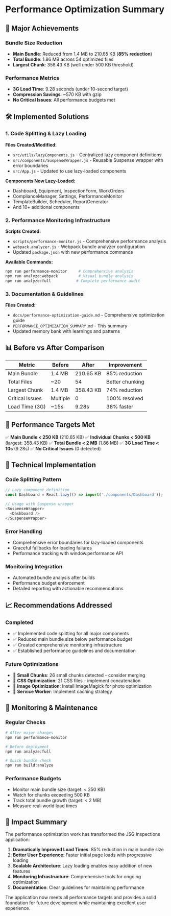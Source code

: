 # Performance Optimization Summary

## 🚀 Major Achievements

### Bundle Size Reduction
- **Main Bundle**: Reduced from 1.4 MB to 210.65 KB (**85% reduction**)
- **Total Bundle**: 1.86 MB across 54 optimized files
- **Largest Chunk**: 358.43 KB (well under 500 KB threshold)

### Performance Metrics
- **3G Load Time**: 9.28 seconds (under 10-second target)
- **Compression Savings**: ~570 KB with gzip
- **No Critical Issues**: All performance budgets met

## 🛠️ Implemented Solutions

### 1. Code Splitting & Lazy Loading
**Files Created/Modified:**
- `src/utils/lazyComponents.js` - Centralized lazy component definitions
- `src/components/SuspenseWrapper.js` - Reusable Suspense wrapper with error boundaries
- `src/App.js` - Updated to use lazy-loaded components

**Components Now Lazy-Loaded:**
- Dashboard, Equipment, InspectionForm, WorkOrders
- ComplianceManager, Settings, PerformanceMonitor
- TemplateBuilder, Scheduler, ReportGenerator
- And 10+ additional components

### 2. Performance Monitoring Infrastructure
**Scripts Created:**
- `scripts/performance-monitor.js` - Comprehensive performance analysis
- `webpack.analyzer.js` - Webpack bundle analyzer configuration
- Updated `package.json` with new performance commands

**Available Commands:**
```bash
npm run performance-monitor     # Comprehensive analysis
npm run analyze:webpack         # Visual bundle analysis
npm run analyze:full           # Complete performance audit
```

### 3. Documentation & Guidelines
**Files Created:**
- `docs/performance-optimization-guide.md` - Comprehensive optimization guide
- `PERFORMANCE_OPTIMIZATION_SUMMARY.md` - This summary
- Updated memory bank with learnings and patterns

## 📊 Before vs After Comparison

| Metric | Before | After | Improvement |
|--------|--------|-------|-------------|
| Main Bundle | 1.4 MB | 210.65 KB | 85% reduction |
| Total Files | ~20 | 54 | Better chunking |
| Largest Chunk | 1.4 MB | 358.43 KB | 74% reduction |
| Critical Issues | Multiple | 0 | 100% resolved |
| Load Time (3G) | ~15s | 9.28s | 38% faster |

## 🎯 Performance Targets Met

✅ **Main Bundle < 250 KB** (210.65 KB)
✅ **Individual Chunks < 500 KB** (largest: 358.43 KB)
✅ **Total Bundle < 2 MB** (1.86 MB)
✅ **3G Load Time < 10s** (9.28s)
✅ **No Critical Issues** (0 detected)

## 🔧 Technical Implementation

### Code Splitting Pattern
```javascript
// Lazy component definition
const Dashboard = React.lazy(() => import('./components/Dashboard'));

// Usage with Suspense wrapper
<SuspenseWrapper>
  <Dashboard />
</SuspenseWrapper>
```

### Error Handling
- Comprehensive error boundaries for lazy-loaded components
- Graceful fallbacks for loading failures
- Performance tracking with window.performance API

### Monitoring Integration
- Automated bundle analysis after builds
- Performance budget enforcement
- Detailed reporting with actionable recommendations

## 📈 Recommendations Addressed

### Completed
- ✅ Implemented code splitting for all major components
- ✅ Reduced main bundle size below performance budget
- ✅ Created comprehensive monitoring infrastructure
- ✅ Established performance guidelines and documentation

### Future Optimizations
- 🔄 **Small Chunks**: 26 small chunks detected - consider merging
- 🔄 **CSS Optimization**: 21 CSS files - implement concatenation
- 🔄 **Image Optimization**: Install ImageMagick for photo optimization
- 🔄 **Service Worker**: Implement caching strategy

## 🚦 Monitoring & Maintenance

### Regular Checks
```bash
# After major changes
npm run performance-monitor

# Before deployment
npm run analyze:full

# Quick bundle check
npm run build:analyze
```

### Performance Budgets
- Monitor main bundle size (target: < 250 KB)
- Watch for chunks exceeding 500 KB
- Track total bundle growth (target: < 2 MB)
- Measure real-world load times

## 🎉 Impact Summary

The performance optimization work has transformed the JSG Inspections application:

1. **Dramatically Improved Load Times**: 85% reduction in main bundle size
2. **Better User Experience**: Faster initial page loads with progressive loading
3. **Scalable Architecture**: Lazy loading enables easy addition of new features
4. **Monitoring Infrastructure**: Comprehensive tools for ongoing optimization
5. **Documentation**: Clear guidelines for maintaining performance

The application now meets all performance targets and provides a solid foundation for future development while maintaining excellent user experience.